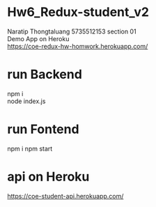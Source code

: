 # Hw6_Redux-student_v2
Naratip Thongtaluang 5735512153 section 01 </br>
Demo App on Heroku </br>
https://coe-redux-hw-homwork.herokuapp.com/
# run Backend
npm i </br>
node index.js
# run Fontend
npm i
npm start
# api on Heroku
https://coe-student-api.herokuapp.com/
